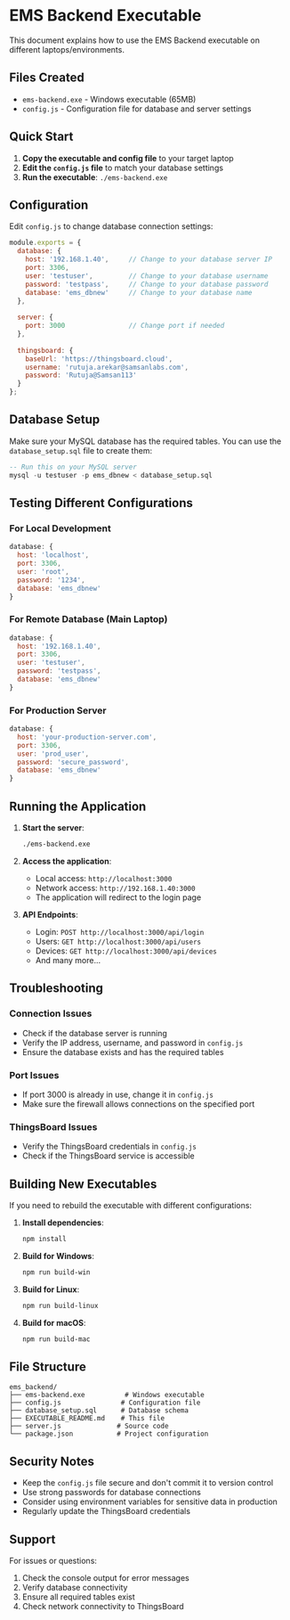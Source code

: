 # EMS Backend Executable

This document explains how to use the EMS Backend executable on different laptops/environments.

## Files Created

- `ems-backend.exe` - Windows executable (65MB)
- `config.js` - Configuration file for database and server settings

## Quick Start

1. **Copy the executable and config file** to your target laptop
2. **Edit the `config.js` file** to match your database settings
3. **Run the executable**: `./ems-backend.exe`

## Configuration

Edit `config.js` to change database connection settings:

```javascript
module.exports = {
  database: {
    host: '192.168.1.40',     // Change to your database server IP
    port: 3306,
    user: 'testuser',         // Change to your database username
    password: 'testpass',     // Change to your database password
    database: 'ems_dbnew'     // Change to your database name
  },
  
  server: {
    port: 3000                // Change port if needed
  },
  
  thingsboard: {
    baseUrl: 'https://thingsboard.cloud',
    username: 'rutuja.arekar@samsanlabs.com',
    password: 'Rutuja@Samsan113'
  }
};
```

## Database Setup

Make sure your MySQL database has the required tables. You can use the `database_setup.sql` file to create them:

```sql
-- Run this on your MySQL server
mysql -u testuser -p ems_dbnew < database_setup.sql
```

## Testing Different Configurations

### For Local Development
```javascript
database: {
  host: 'localhost',
  port: 3306,
  user: 'root',
  password: '1234',
  database: 'ems_dbnew'
}
```

### For Remote Database (Main Laptop)
```javascript
database: {
  host: '192.168.1.40',
  port: 3306,
  user: 'testuser',
  password: 'testpass',
  database: 'ems_dbnew'
}
```

### For Production Server
```javascript
database: {
  host: 'your-production-server.com',
  port: 3306,
  user: 'prod_user',
  password: 'secure_password',
  database: 'ems_dbnew'
}
```

## Running the Application

1. **Start the server**:
   ```bash
   ./ems-backend.exe
   ```

2. **Access the application**:
   - Local access: `http://localhost:3000`
   - Network access: `http://192.168.1.40:3000`
   - The application will redirect to the login page

3. **API Endpoints**:
   - Login: `POST http://localhost:3000/api/login`
   - Users: `GET http://localhost:3000/api/users`
   - Devices: `GET http://localhost:3000/api/devices`
   - And many more...

## Troubleshooting

### Connection Issues
- Check if the database server is running
- Verify the IP address, username, and password in `config.js`
- Ensure the database exists and has the required tables

### Port Issues
- If port 3000 is already in use, change it in `config.js`
- Make sure the firewall allows connections on the specified port

### ThingsBoard Issues
- Verify the ThingsBoard credentials in `config.js`
- Check if the ThingsBoard service is accessible

## Building New Executables

If you need to rebuild the executable with different configurations:

1. **Install dependencies**:
   ```bash
   npm install
   ```

2. **Build for Windows**:
   ```bash
   npm run build-win
   ```

3. **Build for Linux**:
   ```bash
   npm run build-linux
   ```

4. **Build for macOS**:
   ```bash
   npm run build-mac
   ```

## File Structure

```
ems_backend/
├── ems-backend.exe          # Windows executable
├── config.js               # Configuration file
├── database_setup.sql      # Database schema
├── EXECUTABLE_README.md    # This file
├── server.js              # Source code
└── package.json           # Project configuration
```

## Security Notes

- Keep the `config.js` file secure and don't commit it to version control
- Use strong passwords for database connections
- Consider using environment variables for sensitive data in production
- Regularly update the ThingsBoard credentials

## Support

For issues or questions:
1. Check the console output for error messages
2. Verify database connectivity
3. Ensure all required tables exist
4. Check network connectivity to ThingsBoard 